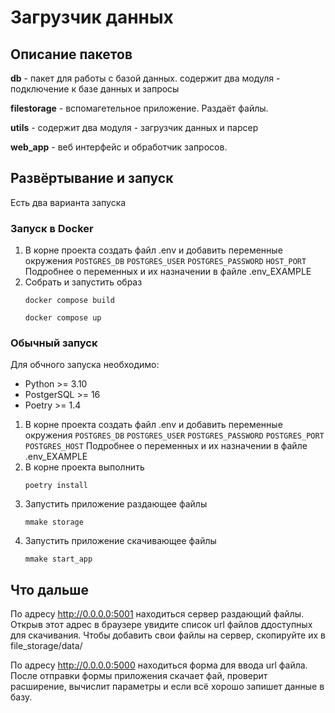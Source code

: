 # Загрузчик данных
##  Описание пакетов
__db__ - пакет для работы с базой данных. содержит два модуля - 
подключение к базе данных и запросы

__filestorage__ - вспомагетельное приложение. Раздаёт файлы.

__utils__ - содержит два модуля - загрузчик данных и парсер

__web_app__ - веб интерфейс и обработчик запросов.

## Развёртывание и запуск
Есть два варианта запуска

### Запуск в Docker
1. В корне проекта создать файл .env и добавить переменные окружения ```POSTGRES_DB```
```POSTGRES_USER``` ```POSTGRES_PASSWORD``` ```HOST_PORT``` Подробнее о переменных и их назначении
в файле .env_EXAMPLE
2. Собрать и запустить образ
   ```shell
   docker compose build
   ```
   ```shell
   docker compose up
   ```

### Обычный запуск
Для обчного запуска необходимо:
* Python >= 3.10
* PostgerSQL >= 16
* Poetry >= 1.4

1. В корне проекта создать файл .env и добавить переменные окружения ```POSTGRES_DB```
```POSTGRES_USER``` ```POSTGRES_PASSWORD``` ```POSTGRES_PORT``` ```POSTGRES_HOST```
Подробнее о переменных и их назначении в файле .env_EXAMPLE
2. В корне проекта выполнить
   ```shell
   poetry install
   ```
3. Запустить приложение раздающее файлы
   ```shell
   mmake storage
   ```
4. Запустить приложение скачивающее файлы
   ```shell
   mmake start_app
   ```

## Что дальше
По адресу http://0.0.0.0:5001 находиться сервер раздающий файлы.
Открыв этот адрес в браузере увидите список url файлов ддоступных для скачивания.
Чтобы добавить свои файлы на сервер, скопируйте их в file_storage/data/

По адресу http://0.0.0.0:5000 находиться форма для ввода url файла.
После отправки формы приложения скачает фай, проверит расширение, вычислит параметры 
и если всё хорошо запишет данные в базу.
